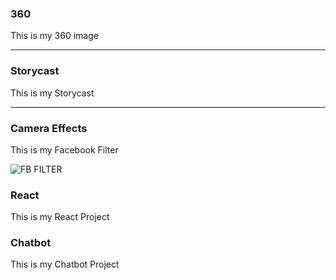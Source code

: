 ### 360

This is my 360 image

<script src="//vizor.io/scripts/embed.js" data-vizorurl="//vizor.io/embed/gitbritt/360-world-copy" ></script>

<hr>

### Storycast

This is my Storycast

<hr>


### Camera Effects

This is my Facebook Filter

![FB FILTER](https://github.com/fbgitbritt/images/blob/master/techstart%20filter.jpg)



### React

This is my React Project


### Chatbot

This is my Chatbot Project
